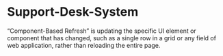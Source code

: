 # Support-Desk-System
“Component-Based Refresh” is updating the specific UI element or component that has changed, such as a single row in a grid or any field of web application, rather than reloading the entire page.
